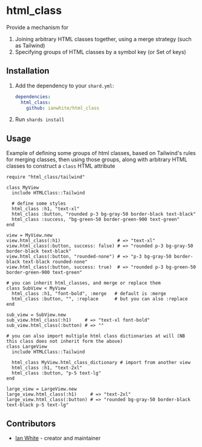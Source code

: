 # html_class

Provide a mechanism for

1. Joining arbitrary HTML classes together, using a merge strategy (such as Tailwind)
2. Specifying groups of HTML classes by a symbol key (or Set of keys)

## Installation

1. Add the dependency to your `shard.yml`:

   ```yaml
   dependencies:
     html_class:
       github: ianwhite/html_class
   ```

2. Run `shards install`

## Usage

Example of defining some groups of html classes, based on Tailwind's rules for merging classes, then using those
groups, along with arbitrary HTML classes to construct a `class` HTML attribute

```crystal
require "html_class/tailwind"

class MyView
  include HTMLClass::Tailwind

  # define some styles
  html_class :h1, "text-xl"
  html_class :button, "rounded p-3 bg-gray-50 border-black text-black"
  html_class :success, "bg-green-50 border-green-900 text-green"
end

view = MyView.new
view.html_class(:h1)                     # => "text-xl"
view.html_class(:button, success: false) # => "rounded p-3 bg-gray-50 border-black text-black"
view.html_class(:button, "rounded-none") # => "p-3 bg-gray-50 border-black text-black rounded-none"
view.html_class(:button, success: true)  # => "rounded p-3 bg-green-50 border-green-900 text-green"

# you can inherit html_classes, and merge or replace them
class SubView < MyView
  html_class :h1, "font-bold", :merge   # default is :merge
  html_class :button, "", :replace      # but you can also :replace
end

sub_view = SubView.new
sub_view.html_class(:h1)     # => "text-xl font-bold"
sub_view.html_class(:button) # => ""

# you can also import multiple html class dictionaries at will (NB this class does not inherit form the above)
class LargeView
  include HTMLClass::Tailwind

  html_class MyView.html_class_dictionary # import from another view
  html_class :h1, "text-2xl"
  html_class :button, "p-5 text-lg"
end

large_view = LargeView.new
large_view.html_class(:h1)     # => "text-2xl"
large_view.html_class(:button) # => "rounded bg-gray-50 border-black text-black p-5 text-lg"
```

## Contributors

- [Ian White](https://github.com/ianwhite) - creator and maintainer
